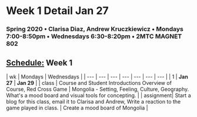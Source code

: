 # Week 1 Detail Jan 27

### Spring 2020 • Clarisa Diaz, Andrew Kruczkiewicz • Mondays 7:00-8:50pm • Wednesdays 6:30-8:20pm • 2MTC MAGNET 802

## [Schedule:](./) Week 1

| wk | Mondays  | Wednesdays  |
| --- | --- | --- | --- | --- | --- | --- |
| 1 | **Jan 27** | **Jan 29** |
| class | Course and Student Introductions Overview of Course, Red Cross Game | Mongolia - Setting, Feeling, Culture, Geography. What's a mood board and visual tools for concepting. |
| assignment| Start a blog for this class, email it to Clarisa and Andrew, Write a reaction to the game played in class.  |  Create a mood board of Mongolia | 


